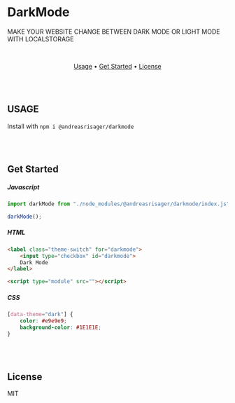 # DarkMode
MAKE YOUR WEBSITE CHANGE BETWEEN DARK MODE OR LIGHT MODE WITH LOCALSTORAGE

<br>

<p align="center">
    <a href="#usage">Usage</a> &bull;
    <a href="#get-start">Get Started</a> &bull;
    <a href="#license">License</a>
</p>

<br>
<br>

## USAGE
Install with `npm i @andreasrisager/darkmode`

<br>
<br>

## Get Started

##### *Javascript*
```javascript
import darkMode from "./node_modules/@andreasrisager/darkmode/index.js";

darkMode();
```

##### *HTML*
```html
<label class="theme-switch" for="darkmode">
    <input type="checkbox" id="darkmode">
    Dark Mode
</label>

<script type="module" src=""></script>
```

##### *CSS*
```css
[data-theme="dark"] {
    color: #e9e9e9;
    background-color: #1E1E1E;
}
```

<br>
<br>

## License
MIT
